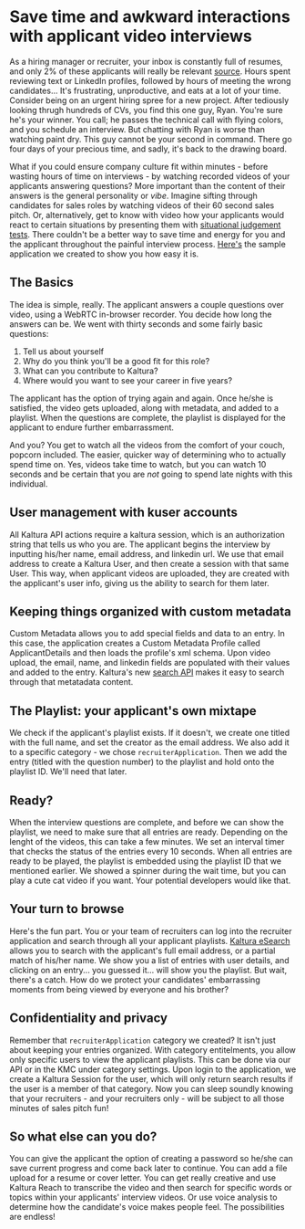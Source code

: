 # Save time and awkward interactions with applicant video interviews 

As a hiring manager or recruiter, your inbox is constantly full of resumes, and only 2% of these applicants will really be relevant [source](https://www.glassdoor.com/employers/popular-topics/hr-stats.htm). Hours spent reviewing text or LinkedIn profiles, followed by hours of meeting the wrong candidates... It's frustrating, unproductive, and eats at a lot of your time. 
Consider being on an urgent hiring spree for a new project. After tediously looking thrugh hundreds of CVs, you find this one guy, Ryan. You're sure he's your winner. You call; he passes the technical call with flying colors, and you schedule an interview. 
But chatting with Ryan is worse than watching paint dry. This guy cannot be your second in command. There go four days of your precious time, and sadly, it's back to the drawing board. 

What if you could ensure company culture fit within minutes - before wasting hours of time on interviews - by watching recorded videos of your applicants answering questions? More important than the content of their answers is the general personality or *vibe*. Imagine sifting through candidates for sales roles by watching videos of their 60 second sales pitch. Or, alternatively, get to know with video how your applicants would react to certain situations by presenting them with [situational judgement tests](https://www.changeboard.com/article-details/16255/situational-judgement-tests-the-future-of-recruitment-in-a-digital-world/). 
There couldn't be a better way to save time and energy for you and the applicant throughout the painful interview process. [Here's](https://github.com/kaltura/video-recruiting-interveiws-app-sample) the sample application we created to show you how easy it is.

## The Basics 

The idea is simple, really. The applicant answers a couple questions over video, using a WebRTC in-browser recorder. You decide how long the answers can be. We went with thirty seconds and some fairly basic questions: 

1. Tell us about yourself
2. Why do you think you'll be a good fit for this role? 
3. What can you contribute to Kaltura?
4. Where would you want to see your career in five years?

The applicant has the option of trying again and again. Once he/she is satisfied, the video gets uploaded, along with metadata, and added to a playlist. When the questions are complete, the playlist is displayed for the applicant to endure further embarrassment. 

And you? You get to watch all the videos from the comfort of your couch, popcorn included. The easier, quicker way of determining who to actually spend time on. Yes, videos take time to watch, but you can watch 10 seconds and be certain that you are *not* going to spend late nights with this individual. 

## User management with kuser accounts 

All Kaltura API actions require a kaltura session, which is an authorization string that tells us who you are. The applicant begins the interview by inputting his/her name, email address, and linkedin url. We use that email address to create a Kaltura User, and then create a session with that same User. This way, when applicant videos are uploaded, they are created with the applicant's user info, giving us the ability to search for them later. 


## Keeping things organized with custom metadata  

Custom Metadata allows you to add special fields and data to an entry. In this case, the application creates a Custom Metadata Profile called ApplicantDetails and then loads the profile's xml schema. Upon video upload, the email, name, and linkedin fields are populated with their values and added to the entry. Kaltura's new [search API](https://blog.kaltura.com/introducing-esearch-the-new-kaltura-search-api/) makes it easy to search through that metatadata content. 

## The Playlist: your applicant's own mixtape 

We check if the applicant's playlist exists. If it doesn't, we create one titled with the full name, and set the creator as the email address. We also add it to a specific category - we chose `recruiterApplication`. Then we add the entry (titled with the question number) to the playlist and hold onto the playlist ID. We'll need that later. 

## Ready?

When the interview questions are complete, and before we can show the playlist, we need to make sure that all entries are ready. Depending on the lenght of the videos, this can take a few minutes. We set an interval timer that checks the status of the entries every 10 seconds. When all entries are ready to be played, the playlist is embedded using the playlist ID that we mentioned earlier. We showed a spinner during the wait time, but you can play a cute cat video if you want. Your potential developers would like that. 

## Your turn to browse

Here's the fun part. You or your team of recruiters can log into the recruiter application and search through all your applicant playlists. [Kaltura eSearch](https://blog.kaltura.com/introducing-esearch-the-new-kaltura-search-api/) allows you to search with the applicant's full email address, or a partial match of his/her name. We show you a list of entries with user details, and clicking on an entry... you guessed it... will show you the playlist. 
But wait, there's a catch. How do we protect your candidates' embarrassing moments from being viewed by everyone and his brother? 

## Confidentiality and privacy 

Remember that `recruiterApplication` category we created? It isn't just about keeping your entries organized. With category entitelments, you allow only specific users to view the applicant playlists. This can be done via our API or in the KMC under category settings. 
Upon login to the application, we create a Kaltura Session for the user, which will only return search results if the user is a member of that category.  Now you can sleep soundly knowing that your recruiters - and your recruiters only - will be subject to all those minutes of sales pitch fun!

## So what else can you do? 

You can give the applicant the option of creating a password so he/she can save current progress and come back later to continue. 
You can add a file upload for a resume or cover letter. You can get really creative and use Kaltura Reach to transcribe the video and then search for specific words or topics within your applicants' interview videos. Or use voice analysis to determine how the candidate's voice makes people feel. The possibilities are endless! 
